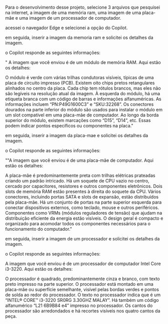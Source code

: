 Para o desenvolvimento desse projeto, selecione 3 arquivos que pesquisei na internet, a imagem de uma memória ram, uma imagem de uma placa-mãe e uma imagem de um processador de computador.

acessei o navegador Edge e selecionei a opção do Copilot.

em seguida, inserir a imagem da memoria ram e solicitei os detalhes da imagem. 

o Copilot responde as seguintes informações:

" A imagem que você enviou é de um módulo de memória RAM. Aqui estão os detalhes:

O módulo é verde com várias trilhas condutoras visíveis, típicas de uma placa de circuito impresso (PCB).
Existem oito chips pretos retangulares alinhados no centro da placa. Cada chip tem rótulos brancos, mas eles não são legíveis na resolução atual da imagem.
À esquerda do módulo, há uma etiqueta branca com um código de barras e informações alfanuméricas. As informações incluem “PN:P49G1600C3” e “SKU:32268”.
Os conectores dourados na parte inferior do módulo são usados para instalar o módulo em um slot compatível em uma placa-mãe de computador.
Ao longo da borda superior do módulo, existem marcações como “D15”, “D14”, etc. Essas podem indicar pontos específicos ou componentes na placa."

em seguida, inserir a imagem da placa-mae e solicitei os detalhes da imagem.
 
o Copilot responde as seguintes informações:

""A imagem que você enviou é de uma placa-mãe de computador. Aqui estão os detalhes:

A placa-mãe é predominantemente preta com trilhas elétricas prateadas criando um padrão intricado.
Há um soquete de CPU vazio no centro, cercado por capacitores, resistores e outros componentes eletrônicos.
Dois slots de memória RAM estão presentes à direita do soquete da CPU.
Vários conectores, incluindo portas SATA e slots de expansão, estão distribuídos pela placa-mãe.
Há um conjunto de portas na parte superior esquerda para conectar dispositivos externos, como teclado, mouse e outros periféricos.
Componentes como VRMs (módulos reguladores de tensão) que ajudam na distribuição eficiente da energia estão visíveis.
O design geral é compacto e organizado para acomodar todos os componentes necessários para o funcionamento do computador."
 
em seguida, inserir a imagem de um processador e solicitei os detalhes da imagem.
 
o Copilot responde as seguintes informações:

A imagem que você enviou é de um processador de computador Intel Core i3-3220. Aqui estão os detalhes:

O processador é quadrado, predominantemente cinza e branco, com texto preto impresso na parte superior.
O processador está montado em uma placa-mãe ou superfície semelhante, visível pelas bordas verdes e pontos de solda ao redor do processador.
O texto no processador indica que é um “INTEL® CORE™ i3-3220 SR0RG 3.30GHZ MALAY”.
Há também um código alfanumérico “L21 6B9B84 e4” impresso no processador.
Os cantos do processador são arredondados e há recortes visíveis nos quatro cantos da peça.
